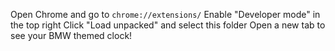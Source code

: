  Open Chrome and go to `chrome://extensions/`
 Enable "Developer mode" in the top right
 Click "Load unpacked" and select this folder
 Open a new tab to see your BMW themed clock!
